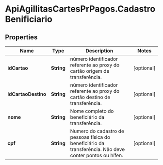 # ApiAgillitasCartesPrPagos.CadastroBenificiario

## Properties
Name | Type | Description | Notes
------------ | ------------- | ------------- | -------------
**idCartao** | **String** | número identificador referente ao proxy do cartão origem de transferência. | [optional] 
**idCartaoDestino** | **String** | número identificador referente ao proxy do cartão destino de transferência. | [optional] 
**nome** | **String** | Nome completo do beneficiário da transferência. | [optional] 
**cpf** | **String** | Numero do cadastro de pessoas física do beneficiário da transferência.  Não deve conter pontos ou hífen. | [optional] 


